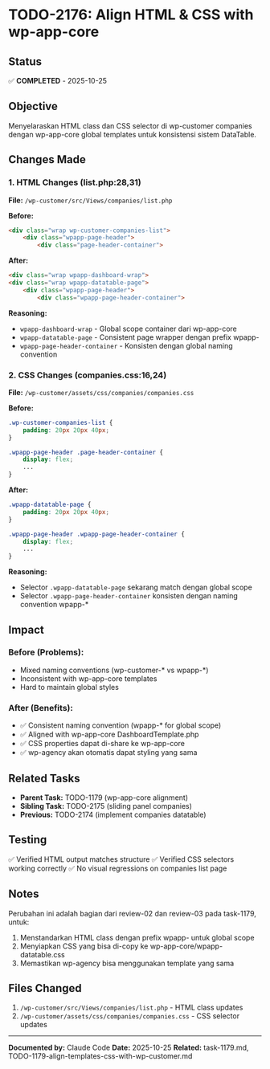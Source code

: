 # TODO-2176: Align HTML & CSS with wp-app-core

## Status
✅ **COMPLETED** - 2025-10-25

## Objective
Menyelaraskan HTML class dan CSS selector di wp-customer companies dengan wp-app-core global templates untuk konsistensi sistem DataTable.

## Changes Made

### 1. HTML Changes (list.php:28,31)

**File:** `/wp-customer/src/Views/companies/list.php`

**Before:**
```html
<div class="wrap wp-customer-companies-list">
    <div class="wpapp-page-header">
        <div class="page-header-container">
```

**After:**
```html
<div class="wrap wpapp-dashboard-wrap">
<div class="wrap wpapp-datatable-page">
    <div class="wpapp-page-header">
        <div class="wpapp-page-header-container">
```

**Reasoning:**
- `wpapp-dashboard-wrap` - Global scope container dari wp-app-core
- `wpapp-datatable-page` - Consistent page wrapper dengan prefix wpapp-
- `wpapp-page-header-container` - Konsisten dengan global naming convention

### 2. CSS Changes (companies.css:16,24)

**File:** `/wp-customer/assets/css/companies/companies.css`

**Before:**
```css
.wp-customer-companies-list {
    padding: 20px 20px 40px;
}

.wpapp-page-header .page-header-container {
    display: flex;
    ...
}
```

**After:**
```css
.wpapp-datatable-page {
    padding: 20px 20px 40px;
}

.wpapp-page-header .wpapp-page-header-container {
    display: flex;
    ...
}
```

**Reasoning:**
- Selector `.wpapp-datatable-page` sekarang match dengan global scope
- Selector `.wpapp-page-header-container` konsisten dengan naming convention wpapp-*

## Impact

### Before (Problems):
- Mixed naming conventions (wp-customer-* vs wpapp-*)
- Inconsistent with wp-app-core templates
- Hard to maintain global styles

### After (Benefits):
- ✅ Consistent naming convention (wpapp-* for global scope)
- ✅ Aligned with wp-app-core DashboardTemplate.php
- ✅ CSS properties dapat di-share ke wp-app-core
- ✅ wp-agency akan otomatis dapat styling yang sama

## Related Tasks

- **Parent Task:** TODO-1179 (wp-app-core alignment)
- **Sibling Task:** TODO-2175 (sliding panel companies)
- **Previous:** TODO-2174 (implement companies datatable)

## Testing

✅ Verified HTML output matches structure
✅ Verified CSS selectors working correctly
✅ No visual regressions on companies list page

## Notes

Perubahan ini adalah bagian dari review-02 dan review-03 pada task-1179, untuk:
1. Menstandarkan HTML class dengan prefix wpapp- untuk global scope
2. Menyiapkan CSS yang bisa di-copy ke wp-app-core/wpapp-datatable.css
3. Memastikan wp-agency bisa menggunakan template yang sama

## Files Changed

1. `/wp-customer/src/Views/companies/list.php` - HTML class updates
2. `/wp-customer/assets/css/companies/companies.css` - CSS selector updates

---

**Documented by:** Claude Code
**Date:** 2025-10-25
**Related:** task-1179.md, TODO-1179-align-templates-css-with-wp-customer.md
